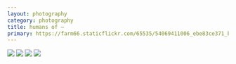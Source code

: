 ```yaml
---
layout: photography
category: photography
title: humans of —
primary: https://farm66.staticflickr.com/65535/54069411006_ebe83ce371_b.jpg
---
```


<div class="gallery">
  <div class="row">
    <div class="column">
      <img src="https://farm66.staticflickr.com/65535/54069411006_ebe83ce371_b.jpg">
      <img src="https://farm66.staticflickr.com/65535/54140232688_edf214c0b0_b.jpg">
      <img src="https://farm66.staticflickr.com/65535/54140233193_a787886e1d_b.jpg">
      <img src="https://farm66.staticflickr.com/65535/54140232968_1f5ea52d16_b.jpg">
    </div>
  </div>
</div>
